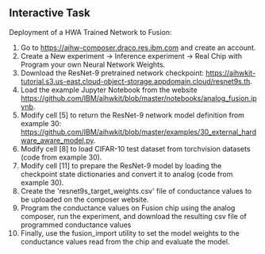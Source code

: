 ## Interactive Task
Deployment of a HWA Trained Network to Fusion:
1. Go to https://aihw-composer.draco.res.ibm.com and create an account.
2. Create a New experiment -> Inference experiment -> Real Chip with Program your own Neural Network Weights.
3. Download the ResNet-9 pretrained network checkpoint: https://aihwkit-tutorial.s3.us-east.cloud-object-storage.appdomain.cloud/resnet9s.th.
4. Load the example Jupyter Notebook from the website https://github.com/IBM/aihwkit/blob/master/notebooks/analog_fusion.ipynb.
5. Modify cell [5] to return the ResNet-9 network model definition from example 30: https://github.com/IBM/aihwkit/blob/master/examples/30_external_hardware_aware_model.py.
6. Modify cell [8] to load CIFAR-10 test dataset from torchvision datasets (code from example 30).
7. Modify cell [11] to prepare the ResNet-9 model by loading the checkpoint state dictionaries and convert it to analog (code from example 30).
8. Create the 'resnet9s_target_weights.csv' file of conductance values to be uploaded on the composer website.
9. Program the conductance values on Fusion chip using the analog composer, run the experiment, and download the resulting csv file of programmed conductance values
10. Finally, use the fusion_import utility to set the model weights to the conductance values read from the chip and evaluate the model.
